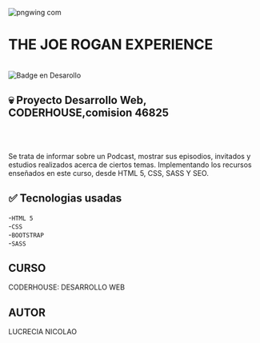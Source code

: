 ![pngwing com](https://github.com/coquinico/46825/assets/139014533/9011ab2f-87be-447d-ae3e-b7fac848d56c) <h1 aling="center"> THE JOE ROGAN EXPERIENCE </h1> <br>
![Badge en Desarollo](https://img.shields.io/badge/STATUS-EN%20DESAROLLO-green)


## :skull: Proyecto Desarrollo Web, CODERHOUSE,comision 46825

<br>
<br>

Se trata de informar sobre un Podcast, mostrar sus episodios, invitados y estudios realizados acerca de ciertos temas. Implementando los recursos enseñados en este curso, desde HTML 5, CSS, SASS Y SEO.

## ✅ Tecnologias usadas

-`HTML 5` <br>
-`CSS`<br>
-`BOOTSTRAP` <br>
-`SASS` <bR>

## CURSO

CODERHOUSE: DESARROLLO WEB

## AUTOR

LUCRECIA NICOLAO



